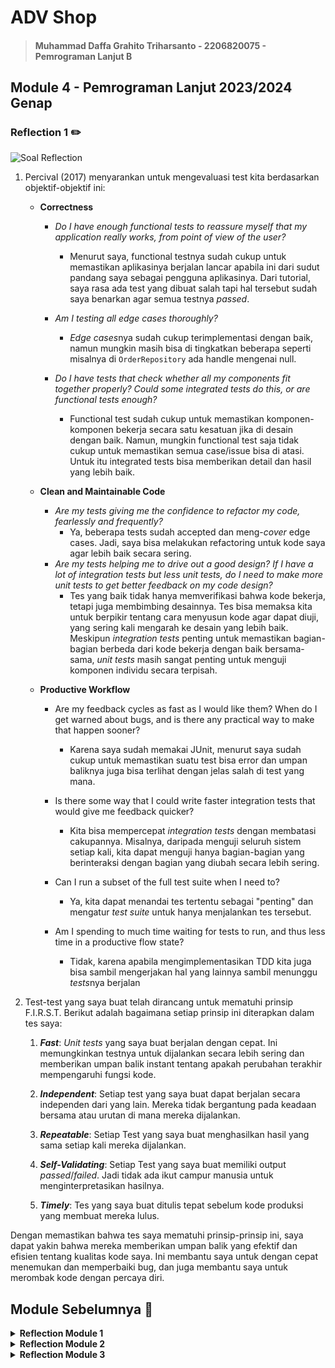 # ADV Shop

> #### Muhammad Daffa Grahito Triharsanto - 2206820075 - Pemrograman Lanjut B

## Module 4 - Pemrograman Lanjut 2023/2024 Genap

### Reflection 1 ✏️
![Soal Reflection](https://cdn.discordapp.com/attachments/1201794782402187324/1213661842396946493/image.png?ex=65f649ab&is=65e3d4ab&hm=1f1bd64bc15b9d5b8eb024cb18d530b9d2065137d06fa05b9175eacbba08f719&)

1. Percival (2017) menyarankan untuk mengevaluasi test kita berdasarkan objektif-objektif ini:
   
   - **Correctness**
      
      - *Do I have enough functional tests to reassure myself that my application really works, from point of view of the user?* 
      
        - Menurut saya, functional testnya sudah cukup untuk memastikan aplikasinya berjalan lancar apabila ini dari sudut pandang saya sebagai pengguna aplikasinya. Dari tutorial, saya rasa ada test yang dibuat salah tapi hal tersebut sudah saya benarkan agar semua testnya *passed*. 
      - *Am I testing all edge cases thoroughly?*  
        - *Edge cases*nya sudah cukup terimplementasi dengan baik, namun mungkin masih bisa di tingkatkan beberapa seperti misalnya di `OrderRepository` ada handle mengenai null.
      - *Do I have tests that check whether all my components fit together properly? Could some integrated tests do this, or are functional tests enough?* 
      
        - Functional test sudah cukup untuk memastikan komponen-komponen bekerja secara satu kesatuan jika di desain dengan baik. Namun, mungkin functional test saja tidak cukup untuk memastikan semua case/issue bisa di atasi. Untuk itu integrated tests bisa memberikan detail dan hasil yang lebih baik.
   - **Clean and Maintainable Code**
      
      - *Are my tests giving me the confidence to refactor my code, fearlessly and frequently?*
        - Ya, beberapa tests sudah accepted dan meng-*cover* edge cases. Jadi, saya bisa melakukan refactoring untuk kode saya agar lebih baik secara sering. 
      - *Are my tests helping me to drive out a good design? If I have a lot of integration tests but less unit tests, do I need to make more unit tests to get better feedback on my code design?*
        - Tes yang baik tidak hanya memverifikasi bahwa kode bekerja, tetapi juga membimbing desainnya. Tes bisa memaksa kita untuk berpikir tentang cara menyusun kode agar dapat diuji, yang sering kali mengarah ke desain yang lebih baik. Meskipun *integration tests* penting untuk memastikan bagian-bagian berbeda dari kode bekerja dengan baik bersama-sama, *unit tests* masih sangat penting untuk menguji komponen individu secara terpisah.
   - **Productive Workflow**
    
      - Are my feedback cycles as fast as I would like them? When do I get warned about bugs, and is there any practical way to make that happen sooner?

        - Karena saya sudah memakai JUnit, menurut saya sudah cukup untuk memastikan suatu test bisa error dan umpan baliknya juga bisa terlihat dengan jelas salah di test yang mana.
      - Is there some way that I could write faster integration tests that would give me feedback quicker?

        - Kita bisa mempercepat *integration tests* dengan membatasi cakupannya. Misalnya, daripada menguji seluruh sistem setiap kali, kita dapat menguji hanya bagian-bagian yang berinteraksi dengan bagian yang diubah secara lebih sering.
      - Can I run a subset of the full test suite when I need to?

        - Ya, kita dapat menandai tes tertentu sebagai "penting" dan mengatur *test suite* untuk hanya menjalankan tes tersebut.
      - Am I spending to much time waiting for tests to run, and thus less time in a productive flow state?

        - Tidak, karena apabila mengimplementasikan TDD kita juga bisa sambil mengerjakan hal yang lainnya sambil menunggu *tests*nya berjalan

2. Test-test yang saya buat telah dirancang untuk mematuhi prinsip F.I.R.S.T. Berikut adalah bagaimana setiap prinsip ini diterapkan dalam tes saya:

   1. ***Fast***: *Unit tests* yang saya buat berjalan dengan cepat. Ini memungkinkan testnya untuk dijalankan secara lebih sering dan memberikan umpan balik instant tentang apakah perubahan terakhir mempengaruhi fungsi kode.

   2. ***Independent***: Setiap test yang saya buat dapat berjalan secara independen dari yang lain. Mereka tidak bergantung pada keadaan bersama atau urutan di mana mereka dijalankan.

   3. ***Repeatable***: Setiap Test yang saya buat menghasilkan hasil yang sama setiap kali mereka dijalankan.

   4. ***Self-Validating***: Setiap Test yang saya buat memiliki output *passed*/*failed*. Jadi tidak ada ikut campur manusia untuk menginterpretasikan hasilnya.

   5. ***Timely***: Tes yang saya buat ditulis tepat sebelum kode produksi yang membuat mereka lulus.

Dengan memastikan bahwa tes saya mematuhi prinsip-prinsip ini, saya dapat yakin bahwa mereka memberikan umpan balik yang efektif dan efisien tentang kualitas kode saya. Ini membantu saya untuk dengan cepat menemukan dan memperbaiki bug, dan juga membantu saya untuk merombak kode dengan percaya diri.

## Module Sebelumnya 📑

<details>
<summary> <b> Reflection Module 1 </b> </summary>

## Module 1 - Pemrograman Lanjut 2023/2024 Genap

### Reflection 1 ✏️

![Soal Reflection 1](https://cdn.discordapp.com/attachments/711462986874617956/1204267427412836362/image.png?ex=65d41c70&is=65c1a770&hm=0d73a9cbc30506d48f0c035feb474344c77bb9a4e056c77b4ac93fe96642b358&)

Setelah me-*review* kembali source code yang telah saya buat untuk setiap kedua fitur baru yaitu ***edit*** dan **delete** product, saya rasa saya sudah cukup baik mengimplementasikan **clean code principle** dan **secure coding**. Namun saya pikir terdapat beberapa improvisasi yang bisa dilakukan, yaitu validasi input. Karena di modul tidak di ingatkan untuk melakukan validasi input, maka dari itu saya membuat validasi input dengan menggunakan html validation dan Exception di Java. Semisal sebelumnya (tanpa input handling sama sekali seperti di modul) saya memasukkan input nama produk yang empty dan quantity < 0, secara logika hal tersebut seharusnya tidak sesuai sebagaimana harusnya untuk input. Maka dari itu saya menambahkan input validation pada template `html`: `CreateProduct.html` dan `EditProduct.html`, dan juga `throws Exception` pada setter jika mengeset dengan input yang tidak valid agak dan agar tidak terlalu *vulnarable*.

### Reflection 2 ✏️

![Soal Reflection 2](https://cdn.discordapp.com/attachments/711462986874617956/1204291942301564988/image.png?ex=65d43345&is=65c1be45&hm=41140d5fff6ebd371e266b8cf1679a696320123b37a36bb89ee8c84eeadad634&)

1. Saya rasa tidak ada jumlah yang tepat untuk seberapa banyak *unit test* pada sebuah class. Tapi harusnya minimal ada satu untuk setiap *method* di suatu class, namun jumlahnya bervariasi tergantung class yang kita desain. Beberapa *unit test* mungkin diperlukan untuk sebuah method agar mencakup beberapa *case scenario* dan *edge cases*. Untuk memastikan apakah unit test kita cukup untuk *verify* program kita, salah satu cara untuk memastikannya adalah dengan ***code coverage***.
     
    <h4> Code Coverage </h4>

    *Code coverage* adalah alat ukur yang digunakan untuk mengukur sejauh mana kode program telah dieksekusi oleh rangkaian test. Tujuan dari *code coverage* adalah untuk mengetahui seberapa baik kode kita telah diuji dan seberapa banyak bagian dari kode yang belum diuji. Untuk memastikan apakah unit test kita cukup untuk *verify* program kita, kita dapat menargetkan *code coverage* setinggi-tingginya hingga 100%. Mencapai 100% code coverage berarti setiap baris kode kita dieksekusi selama testing. Namun, *code coverage* yang tinggi hingga 100% bukan berarti kode kita *bug-free*. Contohnya yaitu test kita mungkin tidak meng-*cover* semua kemungkinan kombinasi input, atau mungkin ada *logical errors* pada kode kita yang tidak dicakup oleh test. 

    ```Java
    public class Calculator {
        public int divide(int a, int b) {
            return a / b;
        }
    }

    public class CalculatorTest {
        @Test
        public void testDivide() {
            Calculator calculator = new Calculator();
            assertEquals(2, calculator.divide(4, 2));
        }
    }
    ```
    Dalam contoh ini, class `CalculatorTest` memiliki 100% *code coverage* karena menguji satu-satunya method dalam class `Calculator`. Namun, method `divide` memiliki bug: ia tidak menangani kasus di mana b adalah 0, yang akan menyebabkan `ArithmeticException` dilemparkan. Bug ini tidak akan terdeteksi oleh pengujian yang ada, menunjukkan bahwa 100% *code coverage* tidak menjamin bahwa kode tersebut bebas dari bug.

2. Semisal dibuat functional test suite baru sebagai sebuah Java class baru, akan ada beberapa hal yang membuat test suite kita tidak mencakup *clean code*. Salah satunya mungkin yaitu duplikasi class dan file. Jika setup prosedur dan variabel instance yang sama disalin secara langsung dari class tes fungsional sebelumnya, itu akan menciptakan duplikasi kode yang tidak efisien. Ini dapat membuat kode sulit dipelihara dan meningkatkan risiko kesalahan jika perubahan perlu dilakukan di masa depan. Alternatif yang lebih mungkin daripada menyalin setup prosedur dari class tes fungsional sebelumnya adalah mempertimbangkan untuk menyatukan setup ke dalam suatu method helper yang dapat dipanggil dari semua tes fungsional yang memerlukannya dan juga kita bisa mengkapsulasi setup prosedur dan variabel instance dalam method atau helper class terpisah untuk menghindari duplikasi kode.

</details>

<details>
<summary> <b> Reflection Module 2 </b> </summary>

## Module 2 - Pemrograman Lanjut 2023/2024 Genap

### Reflection ✏️
![Reflection Module 2](https://cdn.discordapp.com/attachments/1201794782402187324/1206840567573651466/image.png?ex=65dd78dd&is=65cb03dd&hm=1a3604919e4f78b6a9805c09ff2ed67d1229e2997a95b2d31108e138576dab2d&)
![Reflection Module 2](https://cdn.discordapp.com/attachments/1201794782402187324/1206840664642293770/image.png?ex=65dd78f4&is=65cb03f4&hm=0f72c6c1e008c2a3bfe493a0e3f4098bcb2f15b29fb8166a492c0f8ac929bfb1&)

1. Beberapa *code quality issue(s)* yang saya benarkan dalam exercise ini diantaranya adalah:
  
**Fields in interfaces and annotations are automatically `public static final`, and methods are `public abstract`.**
  
- Ini terjadi karena sebelumnya method-method pada interface `ProductService` memiliki modifier `public` di setiap methodnya. Padahal setiap method di interface sudah otomatis merupakan `public static final` tanpa perlu *declare* modifiernya. Untuk itu menghapus modifier public membenarkan permasalahan ini.

**Reports import statements that can be removed. They are either unused, duplicated, or the members they import are already implicitly in scope, because they're in `java.lang`, or the current package.** 
- Ini terjadi karena memang terdapat `import 'org.springframework.web.bind.annotation.*'` di `ProductController.java:8` yang mengimport module `annotation` lain yang tidak diperlukan juga, sehingga hanya perlu mengimport seperlunya saja. Untuk itu saya *manually* menambahkan satu-satu import yang saya pakai di ProductController sehingga menjadi seperti ini:
```java
...
import org.springframework.web.bind.annotation.GetMapping;
import org.springframework.web.bind.annotation.ModelAttribute;
import org.springframework.web.bind.annotation.PostMapping;
import org.springframework.web.bind.annotation.RequestMapping;
import org.springframework.web.bind.annotation.PathVariable;
...
``` 
**Add a description to this table. `"<table>"` tags should have a description, `src/main/resources/templates/ListProduct.html`**
- Perlu menambahkan caption di table html untuk menambah code reliability, untuk itu menambahkan `<caption></caption>` menyelesaikan permasalahan ini.

2. Menurut saya, saya sudah cukup mengimplementasikan CI/CD di project ini. Untuk *Continuous Integration* (CI), saya menggunakan GitHub Actions untuk menjalankan workflows yang saya define sebelumnya seperti `ci.yml`, `pmd.yml`, `sonarcloud.yml`, dan `scorecard.yml`. Workflows tersebut otomatis dijalankan apabila terdapat push/pull request ke suatu branch. Selain itu saya juga mengimplementasikan *Continuous Deployment* (CD) dengan menggunakan Koyeb sebagai *PaaS*nya. Sama seperti CI, apabila terdapat push/pull request ke suatu branch maka akan secara otomatis ter-*deploy* di Koyeb. Dengan begini saya dapat me-*maintain* code saya dengan lebih baik setiap kali saya ingin melakukan perubahan code dalam project saya agar dapat mendeteksi error lebih awal.
</details>

<details> 

<b><summary> Reflection Module 3 </summary></b>

## Module 3 - Pemrograman Lanjut 2023/2024 Genap

### Reflection ✏️
![Soal Reflection](https://cdn.discordapp.com/attachments/711462986874617956/1210430006975668334/image.png?ex=65ea87ca&is=65d812ca&hm=c480660afb98a615d82389e4cc6e48a7153f1e763dfdbc6aa8241d6ff24702a4&)

1. SOLID Principles yang sudah saya apply diantaranya:
    
    ### Single Responsibility Principle (SRP)
    Pada `CarController` dan `ProductController` sekaligus juga di class model `Product` dan `Car`, setiap hal tersebut punya *responsibility*nya masing-masing. `Product` bertanggung jawab untuk meng-*handle* *product-related properties and behaviors*, dan `Car` bertanggung jawab untuk meng-*handle car-related properties and behaviors*. Selain itu sebelumnya di `CarController` yang `extends ProductController` dan juga terletak di satu file `ProductController`, ini mengakibatkan akses endpoint yang tidak diinginkan, seperti misalnya apabila diakses endpoint `localhost:8080/car/list` dia malah mengakses `CarListPage` dimana ini aneh karena kita ingin men*separate* *responsibility* antara `CarController` dan `ProductController` yang bertanggung jawab atas bagiannya masing-masing.

    ### Open Closed Principle (OCP)
    Untuk OCP, sebenarnya tidak terlalu tertunjuk dengan jelas tapi tidak juga *violates* *Open Closed Principle*. Contohnya class `Product` yang terbuka untuk extension tapi *closed for modification* karena `Car extends Product` dan menambahkan property baru yaitu color, tanpa mengubah class `Product` sendiri. Dan juga itu berlaku pada class `CarController` dan `ProductController` serta file-file terdapat pada package `repository` dan `service`.

    ### Liskov Substitution Principle (LSP)
    Class `Car` dan `Product` disini memenuhi Liskov Substitution Principle. `Car` merupakan subclass dari `Product` dan tidak override apapun dari method-method di class `Product` yang dapat memberikan masalah apabila object Car digunakan sebagai substitusi dari object `Product`.

    ### Interface Segregation Principle (ISP)
    Pada package `service` dan `repository` terdapat beberapa implementasi ISP, karena terdapat interface yang *segregated* tergantung tipe entity yang dikaitkan dan saling relevan. Apabila perlu dilakukan operasi terhadap `Product`, kita hanya perlu mengimplementasikan metode yang relevan untuk operasi `Product` melalui `ProductService` misalnya, dan tidak dipaksa untuk mengimplementasikan metode yang tidak mereka gunakan atau metode yang mungkin ada di interface lain, dan itu juga berlaku untuk `Car` dan file-file di `repository`.

    ### Dependency Inversion Principle (DIP)
    Di package `repository` terdapat interface `IRepository` dan masing-masing interface `CarService` serta `ProductService` di package `service`. Ini membuat classes yang lebih memiliki detail lebih *depend* dengan abstraction dan interface sehingga dapat memisahkan kepentingan-kepentingan dan meningkatkan fleksibilitas. 


2. - **Single Responsibility Principle (SRP)**: Dengan `CarController` fokus pada pengelolaan request HTTP untuk `Car`, memudahkan perawatan dan pengembangan kode karena setiap class memiliki satu alasan untuk berubah. Contoh, jika perlu menambahkan fitur baru terkait `Car`, hanya `CarController` yang perlu diubah. Ini juga berlaku untuk `ProductController` dan lain-lain.
 
   - **Open/Closed Principle (OCP)**: `ProductServiceImpl implements ProductService`, memungkinkan penambahan fungsi tanpa mengubah kode yang ada, mendukung ekstensi dengan minim modifikasi.

   - **Liskov Substitution Principle (LSP)**: class `Car` yang extend `Product` memastikan bahwa objek `Car` dapat menggantikan `Product` tanpa mengganggu fungsi program, menjaga kekonsistenan sistem.
  
   - **Interface Segregation Principle (ISP)**: Interface `IRepository` mendefinisikan operasi CRUD yang umum untuk entitas. Dengan demikian, class `CarRepository` dan `ProductRepository` dapat mengimplementasi `IRepository` tanpa dipaksa untuk mengimplementasi metode yang tidak relevan dengan kebutuhan spesifik mereka.

   - **Dependency Inversion Principle (DIP)**: Penggunaan dependency injection dalam `CarServiceImpl` untuk `CarRepository` mengurangi ketergantungan langsung pada implementasi konkret, mempermudah *testing* dan *maintenance*.

3. Tidak menerapkan SOLID principles dapat mengakibatkan beberapa kekurangan:

- **Single Responsibility Principle (SRP)**: Tanpa SRP, class bisa memiliki lebih dari satu alasan untuk berubah, membuat kode lebih sulit untuk dipahami dan di-*maintain*. Misalnya, jika `CarController` juga mengelola logikanya, setiap perubahan kecil bisa memaksa perubahan pada `controller`, meningkatkan risiko bug.

- **Open/Closed Principle (OCP)**: Tanpa OCP, misalnya Jika `CarService` dan `ProductService` tidak didesain untuk mudah diperluas, penambahan fungsi baru seperti fitur filter atau pencarian lanjutan memerlukan modifikasi pada class-class tersebut, meningkatkan risiko bug.

- **Liskov Substitution Principle (LSP)**: Tanpa LSP, misalnya jika `Car` tidak dapat menggantikan `Product` dengan benar di semua konteks penggunaan, penggunaan polimorfisme menjadi terbatas. Juga jika `Car` memperkenalkan validasi atau perilaku baru yang tidak sesuai dengan `Product`, hal ini dapat menyebabkan error atau perilaku tak terduga.

- **Interface Segregation Principle (ISP)**: Tanpa ISP, jika `IRepository` memaksa `CarRepository` dan `ProductRepository` untuk mengimplementasi metode yang tidak relevan, ini akan membuat kode mereka menjadi sulit untuk dipelihara. Misalnya, jika `IRepository` memiliki metode `updateStockLevel` yang hanya relevan untuk `Product`, tetapi tidak untuk `Car`, ini akan menimbulkan masalah.

- **Dependency Inversion Principle (DIP)**: Tanpa DIP, misalnya jika `CarServiceImpl` dan `ProductServiceImpl` secara langsung bergantung pada implementasi konkret dari `CarRepository` dan `ProductRepository` daripada interface, mengganti atau menguji komponen-komponen tersebut menjadi sulit. Misalnya, sulit untuk mengganti database tanpa mengubah banyak kode dalam service implementation.

</details>